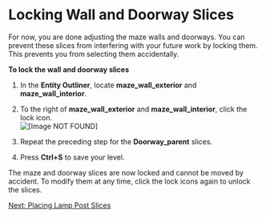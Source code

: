 # Locking Wall and Doorway Slices<a name="using-slices-locking"></a>

For now, you are done adjusting the maze walls and doorways\. You can prevent these slices from interfering with your future work by locking them\. This prevents you from selecting them accidentally\.

**To lock the wall and doorway slices**

1. In the **Entity Outliner**, locate **maze\_wall\_exterior** and **maze\_wall\_interior**\.

1. To the right of **maze\_wall\_exterior** and **maze\_wall\_interior**, click the lock icon\.   
![\[Image NOT FOUND\]](http://docs.aws.amazon.com/lumberyard/latest/gettingstartedguide/images/placing-slices-locking-lock.png)

1. Repeat the preceding step for the **Doorway\_parent** slices\.

1. Press **Ctrl\+S** to save your level\.

The maze and doorway slices are now locked and cannot be moved by accident\. To modify them at any time, click the lock icons again to unlock the slices\.

[Next: Placing Lamp Post Slices](using-slices-instantiate-lamps.md)